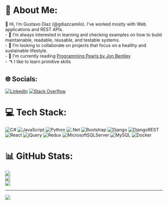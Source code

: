 # 💫 About Me:
👋 Hi, I’m Gustavo Diaz (@gdiazcamilo). I've worked mostly with Web applications and REST APIs.<br>- 👀 I’m always interested in learning and checking examples on how to build maintainable, readable, reusable, and testable systems.<br>- 💞️ I’m looking to collaborate on projects that focus on a healthy and sustainable lifestyle.<br>- 📖 I'm currently reading [Programming Pearls by Jon Bentley](https://www.amazon.com/Programming-Pearls-2nd-Jon-Bentley/dp/0201657880)<br>- 🪃 I like to learn primitive skills


## 🌐 Socials:
[![LinkedIn](https://img.shields.io/badge/LinkedIn-%230077B5.svg?logo=linkedin&logoColor=white)](https://www.linkedin.com/in/gdiazcamilo) [![Stack Overflow](https://img.shields.io/badge/-Stackoverflow-FE7A16?logo=stack-overflow&logoColor=white)](https://stackoverflow.com/users/985573) 

# 💻 Tech Stack:
![C#](https://img.shields.io/badge/c%23-%23239120.svg?style=for-the-badge&logo=c-sharp&logoColor=white) ![JavaScript](https://img.shields.io/badge/javascript-%23323330.svg?style=for-the-badge&logo=javascript&logoColor=%23F7DF1E) ![Python](https://img.shields.io/badge/python-3670A0?style=for-the-badge&logo=python&logoColor=ffdd54) ![.Net](https://img.shields.io/badge/.NET-5C2D91?style=for-the-badge&logo=.net&logoColor=white) ![Bootstrap](https://img.shields.io/badge/bootstrap-%23563D7C.svg?style=for-the-badge&logo=bootstrap&logoColor=white) ![Django](https://img.shields.io/badge/django-%23092E20.svg?style=for-the-badge&logo=django&logoColor=white) ![DjangoREST](https://img.shields.io/badge/DJANGO-REST-ff1709?style=for-the-badge&logo=django&logoColor=white&color=ff1709&labelColor=gray) ![React](https://img.shields.io/badge/react-%2320232a.svg?style=for-the-badge&logo=react&logoColor=%2361DAFB) ![jQuery](https://img.shields.io/badge/jquery-%230769AD.svg?style=for-the-badge&logo=jquery&logoColor=white) ![Redux](https://img.shields.io/badge/redux-%23593d88.svg?style=for-the-badge&logo=redux&logoColor=white) ![MicrosoftSQLServer](https://img.shields.io/badge/Microsoft%20SQL%20Sever-CC2927?style=for-the-badge&logo=microsoft%20sql%20server&logoColor=white) ![MySQL](https://img.shields.io/badge/mysql-%2300f.svg?style=for-the-badge&logo=mysql&logoColor=white) ![Docker](https://img.shields.io/badge/docker-%230db7ed.svg?style=for-the-badge&logo=docker&logoColor=white)
# 📊 GitHub Stats:
![](https://github-readme-stats.vercel.app/api?username=gdiazcamilo&theme=dark&hide_border=false&include_all_commits=false&count_private=false)<br/>
![](https://github-readme-streak-stats.herokuapp.com/?user=gdiazcamilo&theme=dark&hide_border=false)<br/>
![](https://github-readme-stats.vercel.app/api/top-langs/?username=gdiazcamilo&theme=dark&hide_border=false&include_all_commits=false&count_private=false&layout=compact)

---
[![](https://visitcount.itsvg.in/api?id=gdiazcamilo&icon=0&color=0)](https://visitcount.itsvg.in)

<!-- Proudly created with GPRM ( https://gprm.itsvg.in ) -->
